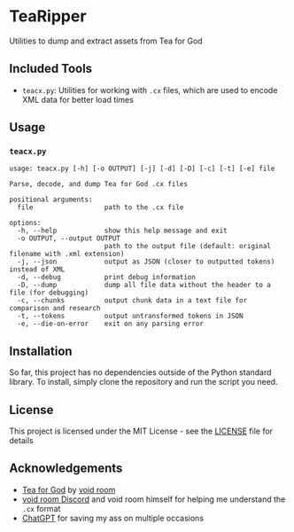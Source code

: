 # TeaRipper

Utilities to dump and extract assets from Tea for God

## Included Tools

- `teacx.py`: Utilities for working with `.cx` files, which are used to encode XML data for better load times

## Usage

### `teacx.py`

```plaintext
usage: teacx.py [-h] [-o OUTPUT] [-j] [-d] [-D] [-c] [-t] [-e] file

Parse, decode, and dump Tea for God .cx files

positional arguments:
  file                  path to the .cx file

options:
  -h, --help            show this help message and exit
  -o OUTPUT, --output OUTPUT
                        path to the output file (default: original filename with .xml extension)
  -j, --json            output as JSON (closer to outputted tokens) instead of XML
  -d, --debug           print debug information
  -D, --dump            dump all file data without the header to a file (for debugging)
  -c, --chunks          output chunk data in a text file for comparison and research
  -t, --tokens          output untransformed tokens in JSON
  -e, --die-on-error    exit on any parsing error
```

## Installation

So far, this project has no dependencies outside of the Python standard library. To install, simply clone the repository and run the script you need.

## License

This project is licensed under the MIT License - see the [LICENSE](LICENSE) file for details

## Acknowledgements

- [Tea for God](https://void-room.itch.io/tea-for-god) by [void room](https://void-room.itch.io/)
- [void room Discord](https://discord.gg/FFwyf4n) and void room himself for helping me understand the `.cx` format
- [ChatGPT](https://chatgpt.com/) for saving my ass on multiple occasions
